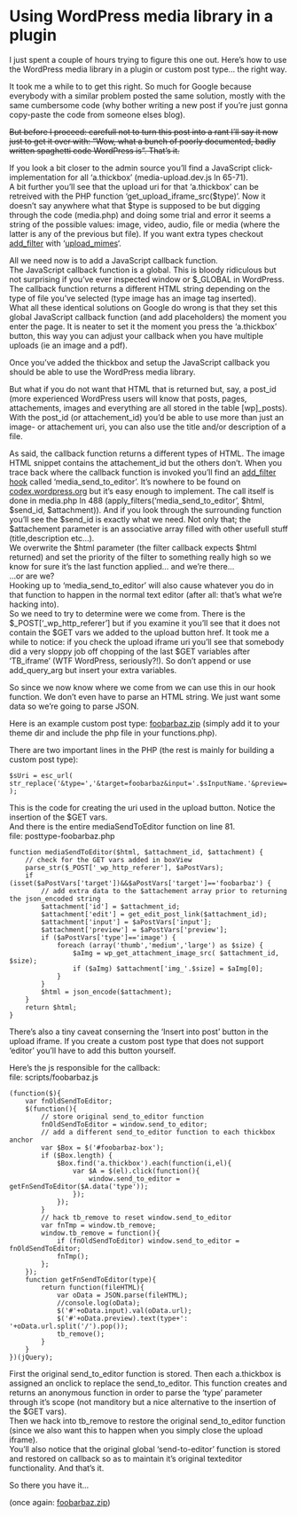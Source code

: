 <!--
  id: 938
  description: How to use the Wordpress media library in a plugin or custom post type... the right way.
  date: 2012-05-01T21:42:37
  modified: 2016-12-14T20:04:32
  slug: using-wordpress-media-library-in-a-plugin
  type: post
  excerpt: <p>I just spent a couple of hours trying to figure this one out. Here&#8217;s how to use the WordPress media library in a plugin or custom post type&#8230; the right way.</p>
  categories: code, JavaScript, backend, Wordpress
  tags: hack, plugin, Wordpress
  metaKeyword: media library
  metaTitle: Using Wordpress media library in a plugin
  metaDescription: How to use the Wordpress media library in a plugin or custom post type... the right way.
  inCv: 
  inPortfolio: 
  dateFrom: 
  dateTo: 
-->

# Using WordPress media library in a plugin

<p>I just spent a couple of hours trying to figure this one out. Here&#8217;s how to use the WordPress media library in a plugin or custom post type&#8230; the right way.</p>
<p><!--more--></p>
<p>It took me a while to to get this right. So much for Google because everybody with a similar problem posted the same solution, mostly with the same cumbersome code (why bother writing a new post if you&#8217;re just gonna copy-paste the code from someone elses blog).</p>
<p><del data-reason="let's not be all negative about this; we all love WordPress :-)">But before I proceed: carefull not to turn this post into a rant I&#8217;ll say it now just to get it over with: &#8220;Wow, what a bunch of poorly documented, badly written spaghetti code WordPress is&#8221;. That&#8217;s it.</del></p>
<p>If you look a bit closer to the admin source you&#8217;ll find a JavaScript click-implementation for all &#8216;a.thickbox&#8217; (media-upload.dev.js ln 65-71).<br />
A bit further you&#8217;ll see that the upload uri for that &#8216;a.thickbox&#8217; can be retreived with the PHP function &#8216;get_upload_iframe_src($type)&#8217;. Now it doesn&#8217;t say anywhere what that $type is supposed to be but digging through the code (media.php) and doing some trial and error it seems a string of the possible values: image, video, audio, file or media (where the latter is any of the previous but file). If you want extra types checkout <a href="http://codex.wordpress.org/Function_Reference/add_filter">add_filter</a> with &#8216;<a href="http://codex.wordpress.org/Plugin_API/Filter_Reference/upload_mimes">upload_mimes</a>&#8216;.</p>
<p>All we need now is to add a JavaScript callback function.<br />
The JavaScript callback function is a global. This is bloody ridiculous but not surprising if you&#8217;ve ever inspected window or $_GLOBAL in WordPress.<br />
The callback function returns a different HTML string depending on the type of file you&#8217;ve selected (type image has an image tag inserted).<br />
What all these identical solutions on Google do wrong is that they set this global JavaScript callback function (and add placeholders) the moment you enter the page. It is neater to set it the moment you press the &#8216;a.thickbox&#8217; button, this way you can adjust your callback when you have multiple uploads (ie an image and a pdf).</p>
<p>Once you&#8217;ve added the thickbox and setup the JavaScript callback you should be able to use the WordPress media library.</p>
<p>But what if you do not want that HTML that is returned but, say, a post_id (more experienced WordPress users will know that posts, pages, attachements, images and everything are all stored in the table [wp]_posts). With the post_id (or attachement_id) you&#8217;d be able to use more than just an image- or attachement uri, you can also use the title and/or description of a file.</p>
<p>As said, the callback function returns a different types of HTML. The image HTML snippet contains the attachement_id but the others don&#8217;t. When you trace back where the callback function is invoked you&#8217;ll find an <a href="http://codex.wordpress.org/Function_Reference/add_filter">add_filter hook</a> called &#8216;media_send_to_editor&#8217;. It&#8217;s nowhere to be found on <a href="http://codex.wordpress.org/">codex.wordpress.org</a> but it&#8217;s easy enough to implement. The call itself is done in media.php ln 488 (apply_filters(&#8216;media_send_to_editor&#8217;, $html, $send_id, $attachment)). And if you look through the surrounding function you&#8217;ll see the $send_id is exactly what we need. Not only that; the $attachement parameter is an associative array filled with other usefull stuff (title,description etc&#8230;).<br />
We overwrite the $html parameter (the filter callback expects $html returned) and set the priority of the filter to something really high so we know for sure it&#8217;s the last function applied&#8230; and we&#8217;re there&#8230;<br />
&#8230;or are we?<br />
Hooking up to &#8216;media_send_to_editor&#8217; will also cause whatever you do in that function to happen in the normal text editor (after all: that&#8217;s what we&#8217;re hacking into).<br />
So we need to try to determine were we come from. There is the $_POST[&#8216;_wp_http_referer&#8217;] but if you examine it you&#8217;ll see that it does not contain the $GET vars we added to the upload button href. It took me a while to notice: if you check the upload iframe uri you&#8217;ll see that somebody did a very sloppy job off chopping of the last $GET variables after &#8216;TB_iframe&#8217; (WTF WordPress, seriously?!). So don&#8217;t append or use add_query_arg but insert your extra variables.</p>
<p>So since we now know  where we come from we can use this in our hook function. We don&#8217;t even have to parse an HTML string. We just want some data so we&#8217;re going to parse JSON.</p>
<p>Here is an example custom post type: <a href="https://res.cloudinary.com/dn1rmdjs5/image/upload/v1566568756/rv/foobarbaz.zip" download="foobarbaz.zip">foobarbaz.zip</a> (simply add it to your theme dir and include the php file in your functions.php).</p>
<p>There are two important lines in the PHP (the rest is mainly for building a custom post type):</p>
<pre><code data-language="php" data-line="67">$sUri = esc_url( str_replace('&amp;type=','&amp;target=foobarbaz&amp;input='.$sInputName.'&amp;preview='.$sPreview.'&amp;tab=library&amp;type=',get_upload_iframe_src($sSubType)) );</code></pre>
<p>This is the code for creating the uri used in the upload button. Notice the insertion of the $GET vars.<br />
And there is the entire mediaSendToEditor function on line 81.<br />
<label class="code">file: posttype-foobarbaz.php</label></p>
<pre><code data-language="php" data-line="81">function mediaSendToEditor($html, $attachment_id, $attachment) {
	// check for the GET vars added in boxView
	parse_str($_POST['_wp_http_referer'], $aPostVars);
	if (isset($aPostVars['target'])&&$aPostVars['target']=='foobarbaz') {
		// add extra data to the $attachement array prior to returning the json_encoded string
		$attachment['id'] = $attachment_id;
		$attachment['edit'] = get_edit_post_link($attachment_id);
		$attachment['input'] = $aPostVars['input'];
		$attachment['preview'] = $aPostVars['preview'];
		if ($aPostVars['type']=='image') {
			foreach (array('thumb','medium','large') as $size) {
				$aImg = wp_get_attachment_image_src( $attachment_id, $size);
				if ($aImg) $attachment['img_'.$size] = $aImg[0];
			}
		}
		$html = json_encode($attachment);
	}
	return $html;
}</code></pre>
<p>There&#8217;s also a tiny caveat conserning the &#8216;Insert into post&#8217; button in the upload iframe. If you create a custom post type that does not support &#8216;editor&#8217; you&#8217;ll have to add this button yourself.</p>
<p>Here&#8217;s the js responsible for the callback:<br />
<label class="code">file: scripts/foobarbaz.js</label></p>
<pre><code data-language="javascript">(function($){
	var fnOldSendToEditor;
	$(function(){
		// store original send_to_editor function
		fnOldSendToEditor = window.send_to_editor;
		// add a different send_to_editor function to each thickbox anchor
		var $Box = $('#foobarbaz-box');
		if ($Box.length) {
			$Box.find('a.thickbox').each(function(i,el){
				var $A = $(el).click(function(){
					window.send_to_editor = getFnSendToEditor($A.data('type'));
				});
			});
		}
		// hack tb_remove to reset window.send_to_editor
		var fnTmp = window.tb_remove;
		window.tb_remove = function(){
			if (fnOldSendToEditor) window.send_to_editor = fnOldSendToEditor;
			fnTmp();
		};
	});
	function getFnSendToEditor(type){
		return function(fileHTML){
			var oData = JSON.parse(fileHTML);
			//console.log(oData);
			$('#'+oData.input).val(oData.url);
			$('#'+oData.preview).text(type+': '+oData.url.split('/').pop());
			tb_remove();
		}
	}
})(jQuery);</code></pre>
<p>First the original send_to_editor function is stored. Then each a.thickbox is assigned an onclick to replace the send_to_editor. This function creates and returns an anonymous function in order to parse the &#8216;type&#8217; parameter through it&#8217;s scope (not manditory but a nice alternative to the insertion of the $GET vars).<br />
Then we hack into tb_remove to restore the original send_to_editor function (since we also want this to happen when you simply close the upload iframe).<br />
You&#8217;ll also notice that the original global &#8216;send-to-editor&#8217; function is stored and restored on callback so as to maintain it&#8217;s original texteditor functionality. And that&#8217;s it.</p>
<p>So there you have it&#8230;</p>
<p>(once again: <a href="https://res.cloudinary.com/dn1rmdjs5/image/upload/v1566568756/rv/foobarbaz.zip" download="foobarbaz.zip">foobarbaz.zip</a>)</p>